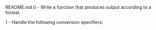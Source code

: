 README.md 
0 -  Write a function that produces output according to a format.

1 - Handle the following conversion specifiers:
